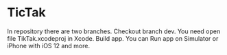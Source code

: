 # TicTak
In repository there are two branches.
Checkout branch dev.
You need open file TikTak.xcodeproj in Xcode.
Build app.
You can Run app on Simulator or iPhone with iOS 12 and more.
